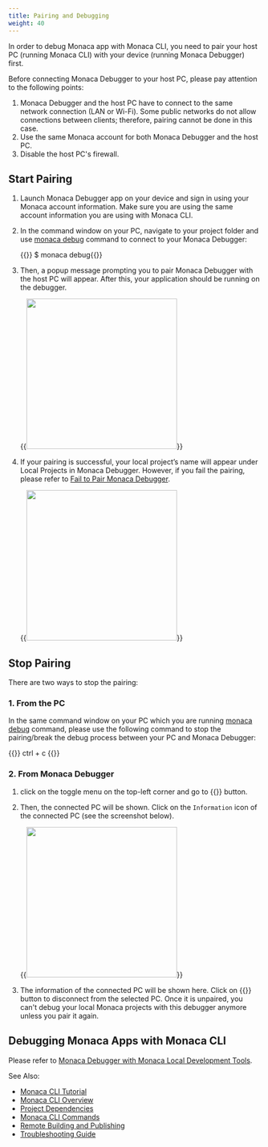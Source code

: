 ```yaml
---
title: Pairing and Debugging
weight: 40
---
```


In order to debug Monaca app with Monaca CLI, you need to pair your host
PC (running Monaca CLI) with your device (running Monaca Debugger)
first.

Before connecting Monaca Debugger to your host PC, please pay attention
to the following points:

1.  Monaca Debugger and the host PC have to connect to the same network
    connection (LAN or Wi-Fi). Some public networks do not allow
    connections between clients; therefore, pairing cannot be done in
    this case.
2.  Use the same Monaca account for both Monaca Debugger and the host
    PC.
3.  Disable the host PC's firewall.

## Start Pairing

1.  Launch Monaca Debugger app on your device and sign in using your
    Monaca account information. Make sure you are using the same account
    information you are using with Monaca CLI.
2.  In the command window on your PC, navigate to your project folder
    and use [monaca debug](#monaca-debug) command to connect to your Monaca Debugger:

    {{<highlight bash>}}
    $ monaca debug{{</highlight>}}

3.  Then, a popup message prompting you to pair Monaca Debugger with the
    host PC will appear. After this, your application should be running
    on the debugger.

    {{<img src="/images/monaca_cli/manual/pairing_debugging/1.png" width="300">}}

4.  If your pairing is successful, your local project’s name will appear
    under Local Projects in Monaca Debugger. However, if you fail the
    pairing, please refer to [Fail to Pair Monaca Debugger](/en/products_guide/debugger/troubleshooting/#troubleshoot-pair).

    {{<img src="/images/monaca_cli/manual/pairing_debugging/2.png" width="300">}}

## Stop Pairing

There are two ways to stop the pairing:

### 1. From the PC

In the same command window on your PC which you are running [monaca debug](#monaca-debug) command, please use the following command to stop the
pairing/break the debug process between your PC and Monaca Debugger:

{{<highlight bash>}}
    ctrl + c
{{</highlight>}}

### 2. From Monaca Debugger

1.  click on the toggle menu on the top-left corner and go to {{<guilabel name="Local Computers">}} button.
2.  Then, the connected PC will be shown. Click on the `Information` icon of the connected PC (see the screenshot below).
    
    {{<img src="/images/monaca_cli/manual/pairing_debugging/3.png" width="300">}}

3.  The information of the connected PC will be shown here. Click on {{<guilabel name="Unpair this computer">}} button to disconnect from the selected PC. Once it is unpaired, you can't debug your local Monaca projects with this debugger anymore unless you pair it again.

## Debugging Monaca Apps with Monaca CLI

Please refer to [Monaca Debugger with Monaca Local Development Tools](/en/products_guide/debugger/debug/#debugger-with-local-tools).

See Also:

- [Monaca CLI Tutorial](../tutorial)
- [Monaca CLI Overview](../overview)
- [Project Dependencies](../dependencies)
- [Monaca CLI Commands](../cli_commands)
- [Remote Building and Publishing](../build_publish)
- [Troubleshooting Guide](../troubleshooting)
